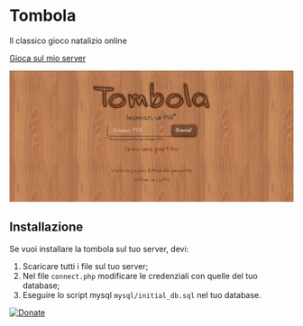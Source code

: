 # Tombola

Il classico gioco natalizio online

[Gioca sul mio server](https://vincenzopadula.altervista.org/tombola/v1.1/)

![Homepage](screenshots/homepage.png)

## Installazione

Se vuoi installare la tombola sul tuo server, devi:
1.  Scaricare tutti i file sul tuo server;
2.  Nel file ``connect.php`` modificare le credenziali con quelle del tuo database;
3.  Eseguire lo script mysql ``mysql/initial_db.sql`` nel tuo database.


[![Donate](https://img.shields.io/badge/donate-paypal-blue.svg)](https://www.paypal.com/paypalme/VincenzoPadula)
